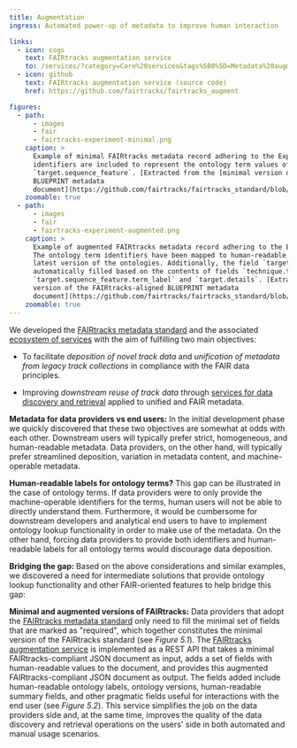 ```yaml
---
title: Augmentation
ingress: Automated power-up of metadata to improve human interaction

links:
  - icon: cogs
    text: FAIRtracks augmentation service
    to: /services/?category=Core%20services&tags%5B0%5D=Metadata%20augmentation
  - icon: github
    text: FAIRtracks augmentation service (source code)
    href: https://github.com/fairtracks/fairtracks_augment

figures:
  - path:
      - images
      - fair
      - fairtracks-experiment-minimal.png
    caption: >
      Example of minimal FAIRtracks metadata record adhering to the Experiment schema.  Only the
      identifiers are included to represent the ontology term values of the fields `technique` and
      `target.sequence_feature`. [Extracted from the [minimal version of the FAIRtracks-aligned
      BLUEPRINT metadata
      document](https://github.com/fairtracks/fairtracks_standard/blob/master/json/blueprint/blueprint_minimal.json).]
    zoomable: true
  - path:
      - images
      - fair
      - fairtracks-experiment-augmented.png
    caption: >
      Example of augmented FAIRtracks metadata record adhering to the Experiment schema.  
      The ontology term identifiers have been mapped to human-readable labels according to the
      latest version of the ontologies. Additionally, the field `target.summary` have been
      automatically filled based on the contents of fields `technique.term_id`,
      `target.sequence_feature.term_label` and `target.details`. [Extracted from the [augmented
      version of the FAIRtracks-aligned BLUEPRINT metadata
      document](https://github.com/fairtracks/fairtracks_standard/blob/master/json/blueprint/blueprint_augmented.json).]
    zoomable: true
---
```


<ui-fairtracks-content>

We developed the [FAIRtracks metadata standard](/standards/#standards-01-fairtracks) and the
associated [ecosystem of services](/services/) with the aim of fulfilling two main objectives:

- To facilitate _deposition of novel track data_ and _unification of metadata from legacy track
  collections_ in compliance with the FAIR data principles.

- Improving _downstream reuse of track data_ through
  [services for data discovery and retrieval](/tracks/#tracks-04-finding-tracks) applied to unified
  and FAIR metadata.

</ui-fairtracks-content>

**Metadata for data providers vs end users:** In the initial development phase we quickly discovered
that these two objectives are somewhat at odds with each other. Downstream users will typically
prefer strict, homogeneous, and human-readable metadata. Data providers, on the other hand, will
typically prefer streamlined deposition, variation in metadata content, and machine-operable
metadata.

**Human-readable labels for ontology terms?** This gap can be illustrated in the case of ontology
terms. If data providers were to only provide the machine-operable identifiers for the terms, human
users will not be able to directly understand them. Furthermore, it would be cumbersome for
downstream developers and analytical end users to have to implement ontology lookup functionality in
order to make use of the metadata. On the other hand, forcing data providers to provide both
identifiers and human-readable labels for all ontology terms would discourage data deposition.

**Bridging the gap:** Based on the above considerations and similar examples, we discovered a need
for intermediate solutions that provide ontology lookup functionality and other FAIR-oriented
features to help bridge this gap:

<ui-fairtracks-content>

**Minimal and augmented versions of FAIRtracks:** Data providers that adopt the
[FAIRtracks metadata standard](/standards/#standards-01-fairtracks) only need to fill the minimal
set of fields that are marked as "required", which together constitutes the minimal version of the
FAIRtracks standard (see _Figure 5.1_). The
[FAIRtracks augmentation service](/services/?tags%5B0%5D=Metadata%20augmentation) is implemented as
a REST API that takes a minimal FAIRtracks-compliant JSON document as input, adds a set of fields
with human-readable values to the document, and provides this augmented FAIRtracks-compliant JSON
document as output. The fields added include human-readable ontology labels, ontology versions,
human-readable summary fields, and other pragmatic fields useful for interactions with the end user
(see _Figure 5.2_). This service simplifies the job on the data providers side and, at the same
time, improves the quality of the data discovery and retrieval operations on the users' side in both
automated and manual usage scenarios.

</ui-fairtracks-content>
